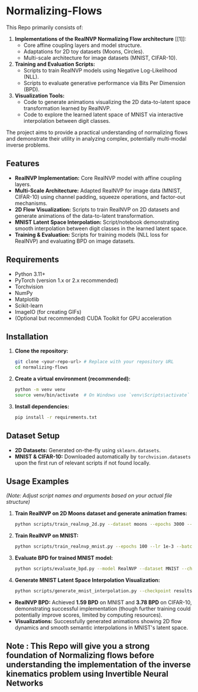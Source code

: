 # Normalizing-Flows
This Repo primarily consists of:

1.  **Implementations of the RealNVP Normalizing Flow architecture** \[[1]\]:
    *   Core affine coupling layers and model structure.
    *   Adaptations for 2D toy datasets (Moons, Circles).
    *   Multi-scale architecture for image datasets (MNIST, CIFAR-10).
2.  **Training and Evaluation Scripts:**
    *   Scripts to train RealNVP models using Negative Log-Likelihood (NLL).
    *   Scripts to evaluate generative performance via Bits Per Dimension (BPD).
3.  **Visualization Tools:**
    *   Code to generate animations visualizing the 2D data-to-latent space transformation learned by RealNVP.
    *   Code to explore the learned latent space of MNIST via interactive interpolation between digit classes.

The project aims to provide a practical understanding of normalizing flows and demonstrate their utility in analyzing complex, potentially multi-modal inverse problems.
## Features

*   **RealNVP Implementation:** Core RealNVP model with affine coupling layers.
*   **Multi-Scale Architecture:** Adapted RealNVP for image data (MNIST, CIFAR-10) using channel padding, squeeze operations, and factor-out mechanisms.
*   **2D Flow Visualization:** Scripts to train RealNVP on 2D datasets and generate animations of the data-to-latent transformation.
*   **MNIST Latent Space Interpolation:** Script/notebook demonstrating smooth interpolation between digit classes in the learned latent space.
*   **Training & Evaluation:** Scripts for training models (NLL loss for RealNVP) and evaluating BPD on image datasets.

## Requirements

*   Python 3.11+
*   PyTorch (version 1.x or 2.x recommended)
*   Torchvision
*   NumPy
*   Matplotlib
*   Scikit-learn
*   ImageIO (for creating GIFs)
*   (Optional but recommended) CUDA Toolkit for GPU acceleration
## Installation

1.  **Clone the repository:**
    ```bash
    git clone <your-repo-url> # Replace with your repository URL
    cd normalizing-flows
    ```

2.  **Create a virtual environment (recommended):**
    ```bash
    python -m venv venv
    source venv/bin/activate  # On Windows use `venv\Scripts\activate`
    ```

3.  **Install dependencies:**
    ```bash
    pip install -r requirements.txt
    ```

## Dataset Setup

*   **2D Datasets:** Generated on-the-fly using `sklearn.datasets`.
*   **MNIST & CIFAR-10:** Downloaded automatically by `torchvision.datasets` upon the first run of relevant scripts if not found locally.

## Usage Examples

*(Note: Adjust script names and arguments based on your actual file structure)*

1.  **Train RealNVP on 2D Moons dataset and generate animation frames:**
    ```bash
    python scripts/train_realnvp_2d.py --dataset moons --epochs 3000 --save_interval 10 --output_dir results/animations/moons
    ```

2.  **Train RealNVP on MNIST:**
    ```bash
    python scripts/train_realnvp_mnist.py --epochs 100 --lr 1e-3 --batch_size 128 --save_path results/models/realnvp_mnist.pth
    ```

3.  **Evaluate BPD for trained MNIST model:**
    ```bash
    python scripts/evaluate_bpd.py --model RealNVP --dataset MNIST --checkpoint results/models/realnvp_mnist.pth
    ```

4.  **Generate MNIST Latent Space Interpolation Visualization:**
    ```bash
    python scripts/generate_mnist_interpolation.py --checkpoint results/models/realnvp_mnist.pth --idx1 1 --idx2 7 --steps 10 --output results/animations/mnist_interp_1_7.gif
    ```

*   **RealNVP BPD:** Achieved **1.59 BPD** on MNIST and **3.78 BPD** on CIFAR-10, demonstrating successful implementation (though further training could potentially improve scores, limited by computing resources).
*   **Visualizations:** Successfully generated animations showing 2D flow dynamics and smooth semantic interpolations in MNIST's latent space.

## Note : This Repo will give you a strong foundation of Normalizing flows before understanding the implementation of the inverse kinematics problem using Invertible Neural Networks
